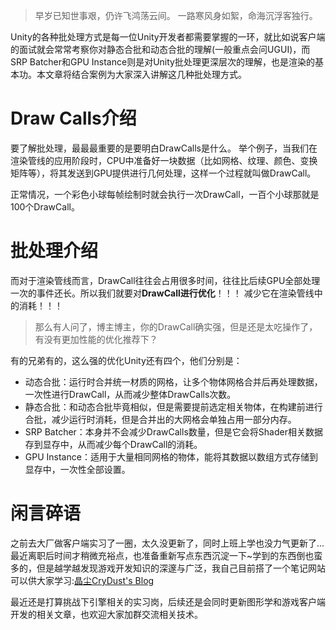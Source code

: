 

> 早岁已知世事艰，仍许飞鸿荡云间。 一路寒风身如絮，命海沉浮客独行。

Unity的各种批处理方式是每一位Unity开发者都需要掌握的一环，就比如说客户端的面试就会常常考察你对静态合批和动态合批的理解(一般重点会问UGUI)，而SRP Batcher和GPU Instance则是对Unity批处理更深层次的理解，也是渲染的基本功。本文章将结合案例为大家深入讲解这几种批处理方式。


# Draw Calls介绍
要了解批处理，最最最重要的是要明白DrawCalls是什么。
举个例子，当我们在渲染管线的应用阶段时，CPU中准备好一块数据（比如网格、纹理、颜色、变换矩阵等），将其发送到GPU提供进行几何处理，这样一个过程就叫做DrawCall。

正常情况，一个彩色小球每帧绘制时就会执行一次DrawCall，一百个小球那就是100个DrawCall。

# 批处理介绍
而对于渲染管线而言，DrawCall往往会占用很多时间，往往比后续GPU全部处理一次的事件还长。所以我们就要对**DrawCall进行优化**！！！ 减少它在渲染管线中的消耗！！！

> 那么有人问了，博主博主，你的DrawCall确实强，但是还是太吃操作了，有没有更加性能的优化推荐下？

有的兄弟有的，这么强的优化Unity还有四个，他们分别是：
- 动态合批：运行时合并统一材质的网格，让多个物体网格合并后再处理数据，一次性进行DrawCall，从而减少整体DrawCalls次数。
- 静态合批：和动态合批毕竟相似，但是需要提前选定相关物体，在构建前进行合批，减少运行时消耗，但是合并出的大网格会单独占用一部分内存。
- SRP Batcher：本身并不会减少DrawCalls数量，但是它会将Shader相关数据存到显存中，从而减少每个DrawCall的消耗。
- GPU Instance：适用于大量相同网格的物体，能将其数据以数组方式存储到显存中，一次性全部设置。


# 闲言碎语
之前去大厂做客户端实习了一圈，太久没更新了，同时上班上学也没力气更新了...最近离职后时间才稍微充裕点，也准备重新写点东西沉淀一下~学到的东西倒也蛮多的，但是越学越发现游戏开发知识的深邃与广泛，我自己目前搭了一个笔记网站可以供大家学习:[晶尘CryDust's Blog](https://www.crydust.top/)

最近还是打算挑战下引擎相关的实习岗，后续还是会同时更新图形学和游戏客户端开发的相关文章，也欢迎大家加群交流相关技术。
